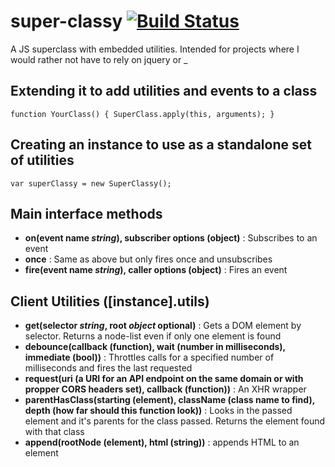 super-classy [![Build Status](https://travis-ci.org/standardpixel/super-classy.svg?branch=master)](https://travis-ci.org/standardpixel/super-classy)
============

A JS superclass with embedded utilities. Intended for projects where I would rather not have to rely on jquery or _

Extending it to add utilities and events to a class
---------------------------------------------------
``
function YourClass() {
  SuperClass.apply(this, arguments);
}
``

Creating an instance to use as a standalone set of utilities
------------------------------------------------------------
``
var superClassy = new SuperClassy();
``

Main interface methods
----------------------
   * **on(event name _string_), subscriber options (object)** : Subscribes to an event
   * **once** : Same as above but only fires once and unsubscribes
   * **fire(event name _string_), caller options (object)** : Fires an event

Client Utilities ([instance].utils)
-----------------------------------
   * **get(selector _string_, root _object_ optional)** : Gets a DOM element by selector. Returns a node-list even if only one element is found
   * **debounce(callback (function), wait (number in milliseconds), immediate (bool))** : Throttles calls for a specified number of milliseconds and fires the last requested
   * **request(uri (a URI for an API endpoint on the same domain or with propper CORS headers set), callback (function))** : An XHR wrapper
   * **parentHasClass(starting (element), className (class name to find), depth (how far should this function look))** : Looks in the passed element and it's parents for the class passed. Returns the element found with that class
   * **append(rootNode (element), html (string))** : appends HTML to an element
